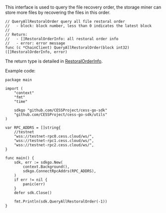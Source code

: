 This interface is used to query the file recovery order, the storage miner can store more files by recovering the files in this order.

```golang
// QueryAllRestoralOrder query all file restoral order
//   - block: block number, less than 0 indicates the latest block
//
// Return:
//   - []RestoralOrderInfo: all restoral order info
//   - error: error message
func (c *ChainClient) QueryAllRestoralOrder(block int32) ([]RestoralOrderInfo, error)
```
The return type is detailed in [RestoralOrderInfo](../chain_type.md#RestoralOrderInfo).

Example code:
```golang
package main

import (
	"context"
	"fmt"
	"time"

	sdkgo "github.com/CESSProject/cess-go-sdk"
	"github.com/CESSProject/cess-go-sdk/utils"
)

var RPC_ADDRS = []string{
	//testnet
	"wss://testnet-rpc0.cess.cloud/ws/",
	"wss://testnet-rpc1.cess.cloud/ws/",
	"wss://testnet-rpc2.cess.cloud/ws/",
}

func main() {
	sdk, err := sdkgo.New(
		context.Background(),
		sdkgo.ConnectRpcAddrs(RPC_ADDRS),
	)
	if err != nil {
		panic(err)
	}
	defer sdk.Close()

	fmt.Println(sdk.QueryAllRestoralOrder(-1))
}
```